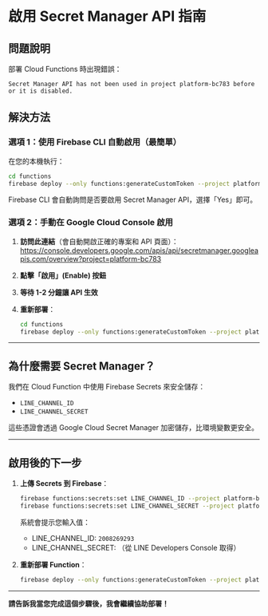 # 啟用 Secret Manager API 指南

## 問題說明
部署 Cloud Functions 時出現錯誤：
```
Secret Manager API has not been used in project platform-bc783 before or it is disabled.
```

## 解決方法

### 選項 1：使用 Firebase CLI 自動啟用（最簡單）

在您的本機執行：

```bash
cd functions
firebase deploy --only functions:generateCustomToken --project platform-bc783
```

Firebase CLI 會自動詢問是否要啟用 Secret Manager API，選擇「Yes」即可。

### 選項 2：手動在 Google Cloud Console 啟用

1. **訪問此連結**（會自動開啟正確的專案和 API 頁面）：
   https://console.developers.google.com/apis/api/secretmanager.googleapis.com/overview?project=platform-bc783

2. **點擊「啟用」(Enable) 按鈕**

3. **等待 1-2 分鐘讓 API 生效**

4. **重新部署**：
   ```bash
   cd functions
   firebase deploy --only functions:generateCustomToken --project platform-bc783
   ```

---

## 為什麼需要 Secret Manager？

我們在 Cloud Function 中使用 Firebase Secrets 來安全儲存：
- `LINE_CHANNEL_ID`
- `LINE_CHANNEL_SECRET`

這些憑證會透過 Google Cloud Secret Manager 加密儲存，比環境變數更安全。

---

## 啟用後的下一步

1. **上傳 Secrets 到 Firebase**：
   ```bash
   firebase functions:secrets:set LINE_CHANNEL_ID --project platform-bc783
   firebase functions:secrets:set LINE_CHANNEL_SECRET --project platform-bc783
   ```
   
   系統會提示您輸入值：
   - LINE_CHANNEL_ID: `2008269293`
   - LINE_CHANNEL_SECRET: （從 LINE Developers Console 取得）

2. **重新部署 Function**：
   ```bash
   firebase deploy --only functions:generateCustomToken --project platform-bc783
   ```

---

**請告訴我當您完成這個步驟後，我會繼續協助部署！**
